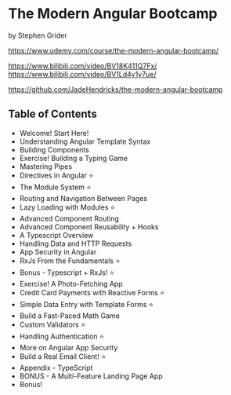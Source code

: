 # The Modern Angular Bootcamp
by Stephen Grider

https://www.udemy.com/course/the-modern-angular-bootcamp/

https://www.bilibili.com/video/BV18K411Q7Fx/
https://www.bilibili.com/video/BV1Ld4y1y7ue/

https://github.com/JadeHendricks/the-modern-angular-bootcamp

## Table of Contents
- Welcome! Start Here!
- Understanding Angular Template Syntax
- Building Components
- Exercise! Building a Typing Game
- Mastering Pipes
- Directives in Angular ⭐
- The Module System ⭐
- Routing and Navigation Between Pages
- Lazy Loading with Modules ⭐
- Advanced Component Routing
- Advanced Component Reusability + Hooks
- A Typescript Overview
- Handling Data and HTTP Requests
- App Security in Angular
- RxJs From the Fundamentals ⭐
- Bonus - Typescript + RxJs! ⭐
- Exercise! A Photo-Fetching App
- Credit Card Payments with Reactive Forms ⭐
- Simple Data Entry with Template Forms ⭐
- Build a Fast-Paced Math Game
- Custom Validators ⭐
- Handling Authentication ⭐
- More on Angular App Security
- Build a Real Email Client! ⭐
- Appendix - TypeScript
- BONUS - A Multi-Feature Landing Page App
- Bonus!
